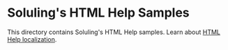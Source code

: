# Soluling's HTML Help Samples

This directory contains Soluling's HTML Help samples. Learn about [HTML Help localization](https://www.soluling.com/Help/CHM/Index.htm).


